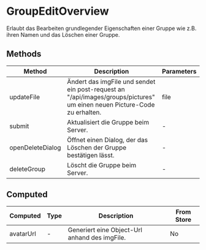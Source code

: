 # GroupEditOverview

Erlaubt das Bearbeiten grundlegender Eigenschaften einer Gruppe wie z.B. ihren Namen und das Löschen einer Gruppe.

## Methods

<!-- @vuese:GroupEditOverview:methods:start -->
|Method|Description|Parameters|
|---|---|---|
|updateFile|Ändert das imgFile und sendet ein post-request an "/api/images/groups/pictures" um einen neuen Picture-Code zu erhalten.|file|
|submit|Aktualisiert die Gruppe beim Server.|-|
|openDeleteDialog|Öffnet einen Dialog, der das Löschen der Gruppe bestätigen lässt.|-|
|deleteGroup|Löscht die Gruppe beim Server.|-|

<!-- @vuese:GroupEditOverview:methods:end -->


## Computed

<!-- @vuese:GroupEditOverview:computed:start -->
|Computed|Type|Description|From Store|
|---|---|---|---|
|avatarUrl|-|Generiert eine Object-Url anhand des imgFile.|No|

<!-- @vuese:GroupEditOverview:computed:end -->


